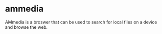 # ammedia
AMmedia is a broswer that can be used to search for local files on a device and browse the web.
